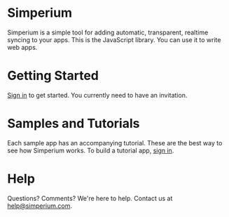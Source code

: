 # Simperium

Simperium is a simple tool for adding automatic, transparent, realtime syncing to your apps. This is the JavaScript library. You can use it to write web apps.

# Getting Started

[Sign in](http://simperium.com) to get started. You currently need to have an invitation.

# Samples and Tutorials

Each sample app has an accompanying tutorial. These are the best way to see how Simperium works. To build a tutorial app, [sign in](http://simperium.com).

# Help

Questions? Comments? We're here to help. Contact us at [help@simperium.com](mailto://help@simperium.com).